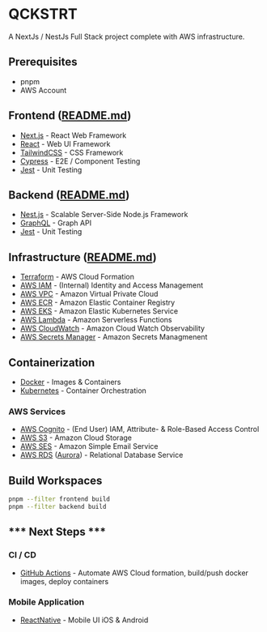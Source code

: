 # QCKSTRT
A NextJs / NestJs Full Stack project complete with AWS infrastructure.

## Prerequisites
- pnpm 
- AWS Account

## Frontend ([README.md](/apps/frontend/README.md))
- [Next.js](https://nextjs.org) - React Web Framework
- [React](https://react.dev) - Web UI Framework
- [TailwindCSS](https://tailwindcss.com) - CSS Framework
- [Cypress](https://www.cypress.io) - E2E / Component Testing
- [Jest](https://jestjs.io) - Unit Testing

## Backend ([README.md](/apps/backend/README.md))
- [Nest.js](https://nestjs.com) - Scalable Server-Side Node.js Framework
- [GraphQL](https://graphql.org) - Graph API
- [Jest](https://jestjs.io) - Unit Testing

## Infrastructure ([README.md](/infra/README.md))
- [Terraform](https://www.terraform.io) - AWS Cloud Formation
- [AWS IAM](https://aws.amazon.com/iam/) - (Internal) Identity and Access Management
- [AWS VPC](https://aws.amazon.com/vpc/) - Amazon Virtual Private Cloud
- [AWS ECR](https://aws.amazon.com/ecr/) - Amazon Elastic Container Registry
- [AWS EKS](https://aws.amazon.com/eks/) - Amazon Elastic Kubernetes Service
- [AWS Lambda](https://aws.amazon.com/lambda/) - Amazon Serverless Functions
- [AWS CloudWatch](https://aws.amazon.com/cloudwatch/) - Amazon Cloud Watch Observability
- [AWS Secrets Manager](https://aws.amazon.com/secrets-manager/) - Amazon Secrets Managmenent

## Containerization
- [Docker](https://www.docker.com) - Images & Containers
- [Kubernetes](https://kubernetes.io) - Container Orchestration

### AWS Services
- [AWS Cognito](https://aws.amazon.com/cognito/) - (End User) IAM, Attribute- & Role-Based Access Control
- [AWS S3](https://aws.amazon.com/s3/) - Amazon Cloud Storage
- [AWS SES](https://aws.amazon.com/ses/) - Amazon Simple Email Service
- [AWS RDS](https://aws.amazon.com/rds/) ([Aurora](https://docs.aws.amazon.com/AmazonRDS/latest/AuroraUserGuide/CHAP_AuroraOverview.html))  - Relational Database Service

## Build Workspaces
```bash
pnpm --filter frontend build
pnpm --filter backend build
```

## *** Next Steps ***

### CI / CD
- [GitHub Actions](https://github.com/features/actions) - Automate AWS Cloud formation, build/push docker images, deploy containers

### Mobile Application
- [ReactNative](https://reactnative.dev) - Mobile UI iOS & Android